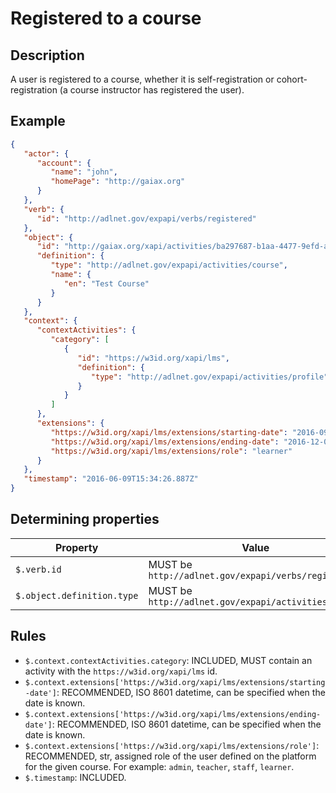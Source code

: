 # Registered to a course

## Description

A user is registered to a course, whether it is self-registration or cohort-registration (a course instructor has registered the user).

## Example

```json
{
   "actor": {
      "account": {
         "name": "john",
         "homePage": "http://gaiax.org"
      }
   },
   "verb": {
      "id": "http://adlnet.gov/expapi/verbs/registered"
   },
   "object": {
      "id": "http://gaiax.org/xapi/activities/ba297687-b1aa-4477-9efd-a782c8fdb90a",
      "definition": {
         "type": "http://adlnet.gov/expapi/activities/course",
         "name": {
            "en": "Test Course"
         }
      }
   },
   "context": {
      "contextActivities": {
         "category": [
            {
               "id": "https://w3id.org/xapi/lms",
               "definition": {
                  "type": "http://adlnet.gov/expapi/activities/profile"
               }
            }
         ]
      },
      "extensions": {
         "https://w3id.org/xapi/lms/extensions/starting-date": "2016-09-01T09:00:00.000Z",
         "https://w3id.org/xapi/lms/extensions/ending-date": "2016-12-01T00:00:00.000Z",
         "https://w3id.org/xapi/lms/extensions/role": "learner" 
      }
   },
   "timestamp": "2016-06-09T15:34:26.887Z"
}
```

## Determining properties

| Property | Value |
|---|---|
| `$.verb.id` | MUST be `http://adlnet.gov/expapi/verbs/registered` |
| `$.object.definition.type` | MUST be `http://adlnet.gov/expapi/activities/course` |

## Rules

- `$.context.contextActivities.category`: INCLUDED, MUST contain an activity with the `https://w3id.org/xapi/lms` id.
- `$.context.extensions['https://w3id.org/xapi/lms/extensions/starting-date']`: RECOMMENDED, ISO 8601 datetime, can be specified when the date is known.
- `$.context.extensions['https://w3id.org/xapi/lms/extensions/ending-date']`: RECOMMENDED, ISO 8601 datetime, can be specified when the date is known.
- `$.context.extensions['https://w3id.org/xapi/lms/extensions/role']`: RECOMMENDED, str, assigned role of the user defined on the platform for the given course. For example: `admin`, `teacher`, `staff`, `learner`.
- `$.timestamp`: INCLUDED.
